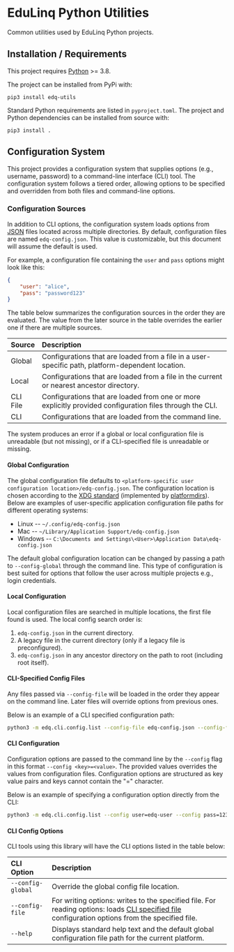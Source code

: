 # EduLinq Python Utilities

Common utilities used by EduLinq Python projects.

## Installation / Requirements

This project requires [Python](https://www.python.org/) >= 3.8.

The project can be installed from PyPi with:
```
pip3 install edq-utils
```

Standard Python requirements are listed in `pyproject.toml`.
The project and Python dependencies can be installed from source with:
```
pip3 install .
```

## Configuration System

This project provides a configuration system that supplies options (e.g., username, password) to a command-line interface (CLI) tool.
The configuration system follows a tiered order, allowing options to be specified and overridden from both files and command-line options.

### Configuration Sources

In addition to CLI options, the configuration system loads options from [JSON](https://en.wikipedia.org/wiki/JSON) files located across multiple directories.
By default, configuration files are named `edq-config.json`.
This value is customizable, but this document will assume the default is used.

For example, a configuration file containing the `user` and `pass` options might look like this:
```json
{
    "user": "alice",
    "pass": "password123"
}
```

The table below summarizes the configuration sources in the order they are evaluated.
The value from the later source in the table overrides the earlier one if there are multiple sources.

| Source   | Description |
| :-----   | :---------- |
| Global   | Configurations that are loaded from a file in a user-specific path, platform-dependent location. |
| Local    | Configurations that are loaded from a file in the current or nearest ancestor directory. |
| CLI File | Configurations that are loaded from one or more explicitly provided configuration files through the CLI. |
| CLI      | Configurations that are loaded from the command line. |

The system produces an error if a global or local configuration file is unreadable (but not missing), or if a CLI-specified file is unreadable or missing.

#### Global Configuration

The global configuration file defaults to `<platform-specific user configuration location>/edq-config.json`.
The configuration location is chosen according to the [XDG standard](https://en.wikipedia.org/wiki/Freedesktop.org#Base_Directory_Specification) (implemented by [platformdirs](https://github.com/tox-dev/platformdirs)). Below are examples of user-specific application configuration file paths for different operating systems:
 - Linux -- `~/.config/edq-config.json`
 - Mac -- `~/Library/Application Support/edq-config.json`
 - Windows -- `C:\Documents and Settings\<User>\Application Data\edq-config.json`

The default global configuration location can be changed by passing a path to `--config-global` through the command line.
This type of configuration is best suited for options that follow the user across multiple projects e.g., login credentials.

#### Local Configuration

Local configuration files are searched in multiple locations, the first file found is used.
The local config search order is:
1. `edq-config.json` in the current directory.
2. A legacy file in the current directory (only if a legacy file is preconfigured).
3. `edq-config.json` in any ancestor directory on the path to root (including root itself).

#### CLI-Specified Config Files

Any files passed via `--config-file` will be loaded in the order they appear on the command line.
Later files will override options from previous ones.

Below is an example of a CLI specified configuration path:
```sh
python3 -m edq.cli.config.list --config-file edq-config.json --config-file ~/.secrets/edq-config.json
```

#### CLI Configuration

Configuration options are passed to the command line by the `--config` flag in this format `--config <key>=<value>`.
The provided values overrides the values from configuration files.
Configuration options are structured as key value pairs and keys cannot contain the "=" character.

Below is an example of specifying a configuration option directly from the CLI:
```sh
python3 -m edq.cli.config.list --config user=edq-user --config pass=1234567890
```

#### CLI Config Options

CLI tools using this library will have the CLI options listed in the table below:

| CLI Option       | Description |
| :--------------  | :---------- |
|`--config-global` | Override the global config file location. |
|`--config-file`   | For writing options: writes to the specified file. For reading options: loads [CLI specified file](#cli-specified-config-files) configuration options from the specified file. |
| `--help`         | Displays standard help text and the default global configuration file path for the current platform. |
